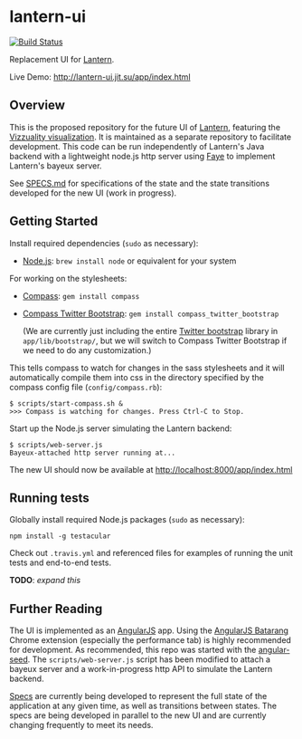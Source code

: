 # lantern-ui

[![Build
Status](https://secure.travis-ci.org/getlantern/lantern-ui.png)](http://travis-ci.org/getlantern/lantern-ui)

Replacement UI for [Lantern](https://github.com/getlantern/lantern).

Live Demo: http://lantern-ui.jit.su/app/index.html

## Overview

This is the proposed repository for the future UI of
[Lantern](https://github.com/getlantern/lantern), featuring the [Vizzuality
visualization](http://vizzuality.github.com/lantern/). It is maintained as
a separate repository to facilitate development. This code can be run
independently of Lantern's Java backend with a lightweight node.js http server
using [Faye](http://faye.jcoglan.com/) to implement Lantern's bayeux server.

See [SPECS.md](https://github.com/getlantern/lantern-ui/blob/master/SPECS.md)
for specifications of the state and the state transitions developed for the new
UI (work in progress).


## Getting Started

Install required dependencies (`sudo` as necessary):

* [Node.js](http://nodejs.org/): `brew install node` or equivalent for your
  system

For working on the stylesheets:

* [Compass](http://compass-style.org/): `gem install compass`
  
* [Compass Twitter Bootstrap](https://github.com/vwall/compass-twitter-bootstrap):
  `gem install compass_twitter_bootstrap`

  (We are currently just including the entire
  [Twitter bootstrap](http://twitter.github.com/bootstrap/) library in
  `app/lib/bootstrap/`, but we will switch to Compass Twitter Bootstrap if
  we need to do any customization.)

This tells compass to watch for changes in the sass stylesheets and it will
automatically compile them into css in the directory specified by the compass
config file (`config/compass.rb`):

    $ scripts/start-compass.sh &
    >>> Compass is watching for changes. Press Ctrl-C to Stop.


Start up the Node.js server simulating the Lantern backend:

    $ scripts/web-server.js
    Bayeux-attached http server running at...

The new UI should now be available at
[http://localhost:8000/app/index.html](http://localhost:8000/app/index.html)


## Running tests

Globally install required Node.js packages (`sudo` as necessary):

    npm install -g testacular

Check out `.travis.yml` and referenced files for examples of running the
unit tests and end-to-end tests.

**TODO**: *expand this*


## Further Reading

The UI is implemented as an [AngularJS](http://angularjs.org) app. Using the
[AngularJS Batarang](https://github.com/angular/angularjs-batarang)
Chrome extension (especially the performance tab) is highly recommended for
development. As recommended, this repo was started with the
[angular-seed](https://github.com/angular/angular-seed). The
`scripts/web-server.js` script has been modified to attach a bayeux server
and a work-in-progress http API to simulate the Lantern backend.

[Specs](https://github.com/getlantern/lantern-ui/blob/master/SPECS.md) are
currently being developed to represent the full state of the application at any
given time, as well as transitions between states. The specs are being
developed in parallel to the new UI and are currently changing frequently to
meet its needs.
